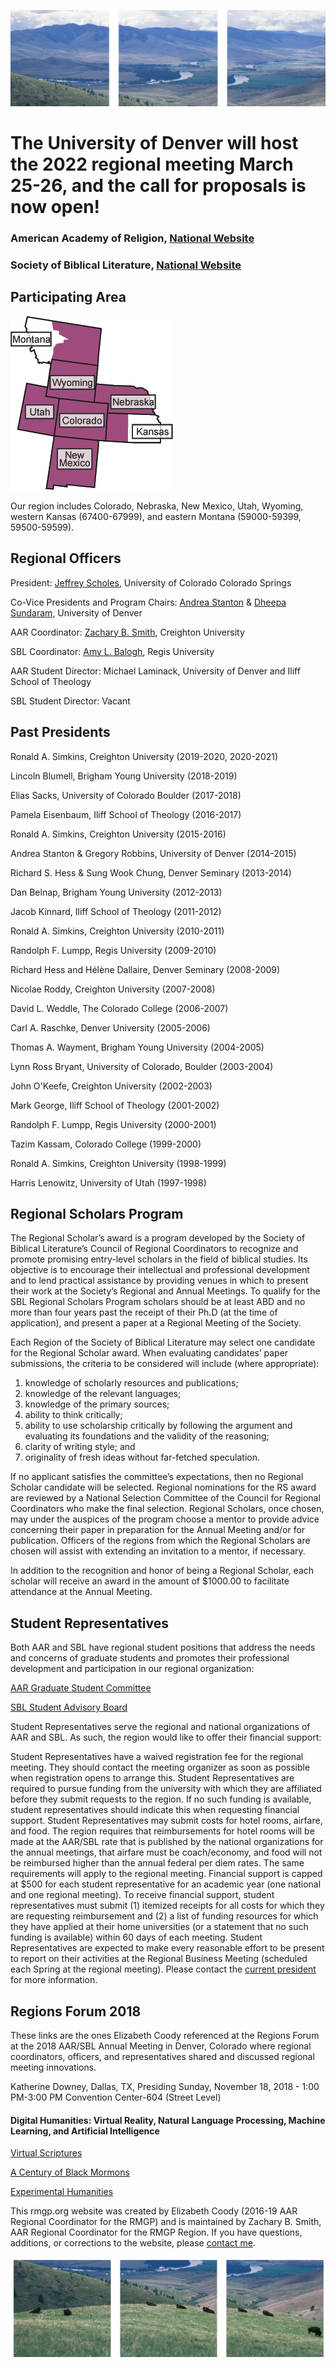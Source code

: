 
![center-aligned-image](rmgp_featured.png)

# The University of Denver will host the 2022 regional meeting March 25-26, and the call for proposals is now open!

### American Academy of Religion, [National Website](http://www.aarweb.org)
### Society of Biblical Literature, [National Website](http://www.sbl-site.org)

## Participating Area

![left-aligned-image](region-rg.gif)

Our region includes Colorado, Nebraska, New Mexico, Utah, Wyoming, western Kansas (67400-67999), and eastern Montana (59000-59399, 59500-59599).

## Regional Officers

President: [Jeffrey Scholes](mailto:jscholes@uccs.edu), University of Colorado Colorado Springs

Co-Vice Presidents and Program Chairs: [Andrea Stanton](mailto:andrea.stanton@du.edu) & [Dheepa Sundaram](mailto:dheepa.sundaram@du.edu), University of Denver

AAR Coordinator: [Zachary B. Smith](mailto:zacharybsmith@creighton.edu), Creighton University

SBL Coordinator: [Amy L. Balogh](mailto:abalogh@regis.edu), Regis University

AAR Student Director: Michael Laminack, University of Denver and Iliff School of Theology

SBL Student Director: Vacant

## Past Presidents

Ronald A. Simkins, Creighton University (2019-2020, 2020-2021)

Lincoln Blumell, Brigham Young University (2018-2019)

Elias Sacks, University of Colorado Boulder (2017-2018)

Pamela Eisenbaum, Iliff School of Theology (2016-2017)

Ronald A. Simkins, Creighton University (2015-2016)

Andrea Stanton & Gregory Robbins, University of Denver (2014-2015)

Richard S. Hess & Sung Wook Chung, Denver Seminary (2013-2014)

Dan Belnap, Brigham Young University (2012-2013)

Jacob Kinnard, Iliff School of Theology (2011-2012)

Ronald A. Simkins, Creighton University (2010-2011)

Randolph F. Lumpp, Regis University (2009-2010)

Richard Hess and Hélène Dallaire, Denver Seminary (2008-2009)

Nicolae Roddy, Creighton University (2007-2008)

David L. Weddle, The Colorado College (2006-2007)

Carl A. Raschke, Denver University (2005-2006)

Thomas A. Wayment, Brigham Young University (2004-2005)

Lynn Ross Bryant, University of Colorado, Boulder (2003-2004)

John O'Keefe, Creighton University (2002-2003)

Mark George, Iliff School of Theology (2001-2002)

Randolph F. Lumpp, Regis University (2000-2001)

Tazim Kassam, Colorado College (1999-2000)

Ronald A. Simkins, Creighton University (1998-1999)

Harris Lenowitz, University of Utah (1997-1998)

## Regional Scholars Program

The Regional Scholar’s award is a program developed by the Society of Biblical Literature’s Council of Regional Coordinators to recognize and promote promising entry-level scholars in the field of biblical studies. Its objective is to encourage their intellectual and professional development and to lend practical assistance by providing venues in which to present their work at the Society’s Regional and Annual Meetings. To qualify for the SBL Regional Scholars Program scholars should be at least ABD and no more than four years past the receipt of their Ph.D (at the time of application), and present a paper at a Regional Meeting of the Society.

Each Region of the Society of Biblical Literature may select one candidate for the Regional Scholar award. When evaluating candidates’ paper submissions, the criteria to be considered will include (where appropriate):

1. knowledge of scholarly resources and publications;
2. knowledge of the relevant languages;
3. knowledge of the primary sources;
4. ability to think critically;
5. ability to use scholarship critically by following the argument and evaluating its foundations and the validity of the reasoning;
6. clarity of writing style; and
7. originality of fresh ideas without far-fetched speculation.

If no applicant satisfies the committee’s expectations, then no Regional Scholar candidate will be selected. Regional nominations for the RS award are reviewed by a National Selection Committee of the Council for Regional Coordinators who make the final selection. Regional Scholars, once chosen, may under the auspices of the program choose a mentor to provide advice concerning their paper in preparation for the Annual Meeting and/or for publication. Officers of the regions from which the Regional Scholars are chosen will assist with extending an invitation to a mentor, if necessary.

In addition to the recognition and honor of being a Regional Scholar, each scholar will receive an award in the amount of $1000.00 to facilitate attendance at the Annual Meeting.

## Student Representatives

Both AAR and SBL have regional student positions that address the needs and concerns of graduate students and promotes their professional development and participation in our regional organization:

[AAR Graduate Student Committee](https://www.aarweb.org/node/108)

[SBL Student Advisory Board](https://www.sbl-site.org/SBLcommittees_SAB.aspx)

Student Representatives serve the regional and national organizations of AAR and SBL. As such, the region would like to offer their financial support:

Student Representatives have a waived registration fee for the regional meeting. They should contact the meeting organizer as soon as possible when registration opens to arrange this.
Student Representatives are required to pursue funding from the university with which they are affiliated before they submit requests to the region. If no such funding is available, student representatives should indicate this when requesting financial support.
Student Representatives may submit costs for hotel rooms, airfare, and food. The region requires that reimbursements for hotel rooms will be made at the AAR/SBL rate that is published by the national organizations for the annual meetings, that airfare must be coach/economy, and food will not be reimbursed higher than the annual federal per diem rates. The same requirements will apply to the regional meeting. Financial support is capped at $500 for each student representative for an academic year (one national and one regional meeting).
To receive financial support, student representatives must submit (1) itemized receipts for all costs for which they are requesting reimbursement and (2) a list of funding resources for which they have applied at their home universities (or a statement that no such funding is available) within 60 days of each meeting.
Student Representatives are expected to make every reasonable effort to be present to report on their activities at the Regional Business Meeting (scheduled each Spring at the regional meeting). 
Please contact the [current president](https://iliff.github.io/rmgp/#regional-officers) for more information.

## Regions Forum 2018

These links are the ones Elizabeth Coody referenced at the Regions Forum at the 2018 AAR/SBL Annual Meeting in Denver, Colorado where regional coordinators, officers, and representatives shared and discussed regional meeting innovations.

Katherine Downey, Dallas, TX, Presiding
Sunday, November 18, 2018 - 1:00 PM-3:00 PM
Convention Center-604 (Street Level)

#### Digital Humanities: Virtual Reality, Natural Language Processing, Machine Learning, and Artificial Intelligence

[Virtual Scriptures](http://www.virtualscriptures.org)

[A Century of Black Mormons](http://www.centuryofblackmormons.org)

[Experimental Humanities](https://www.iliff.edu/experimental-humanities/)

This rmgp.org website was created by Elizabeth Coody (2016-19 AAR Regional Coordinator for the RMGP) and is maintained by Zachary B. Smith, AAR Regional Coordinator for the RMGP Region. If you have questions, additions, or corrections to the website, please [contact me](mailto:zacharybsmith@creighton.edu).
        
![center-aligned-image](rmgp_featured_footer.png)
